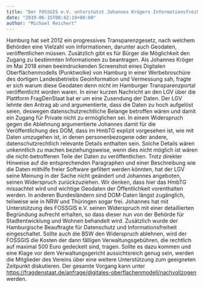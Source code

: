 ```yaml
---
title: "Der FOSSGIS e.V. unterstützt Johannes Krögers Informationsfreiheitsantrag auf Freigabe von Laserscandaten in Hamburg"
date: "2019-06-15T08:42:19+00:00"
author: "Michael Reichert"
---
```


Hamburg hat seit 2012 ein progressives Transparenzgesetz, nach welchem Behörden eine Vielzahl von Informationen, darunter auch Geodaten, veröffentlichen müssen. Zusätzlich gibt es für Bürger die Möglichkeit den Zugang zu bestimmten Informationen zu beantragen. Als Johannes Kröger im Mai 2018 einen beeindruckenden Screenshot eines Digitalen Oberflächenmodells (Punktwolke) von Hamburg in einer Werbebroschüre des dortigen Landesbetriebs Geoinformation und Vermessung sah, fragte er sich warum diese Geodaten denn nicht im Hamburger Transparenzportal veröffentlicht worden waren. In einer kurzen Nachricht an den LGV über die Plattform FragDenStaat bat er um eine Zusendung der Daten. Der LGV lehnte den Antrag ab und argumentierte, dass die Daten zu hoch aufgelöst seien, deswegen datenschutzrechtliche Belange betroffen wären und damit ein Zugang für Private nicht zu ermöglichen sei. In einem Widerspruch gegen die Ablehnung argumentierte Johannes damit für die Veröffentlichung des DOM, dass im HmbTG explizit vorgesehen ist, wie mit Daten umzugehen ist, in denen personenbezogene oder andere, datenschutzrechtlich relevante Details enthalten sein. Solche Details wären unkenntlich zu machen beziehungsweise, wenn dies nicht möglich ist wären die nicht-betroffenen Teile der Daten zu veröffentlichen. Trotz direkter Hinweise auf die entsprechenden Paragraphen und einer Beschreibung wie die Daten mithilfe freier Software gefiltert werden könnten, hat der LGV seine Meinung in der Sache nicht geändert und Johannes angeboten, seinen Widerspruch zurückzuziehen. Wir denken, dass hier das HmbTG missachtet wird und wichtige Geodaten der Öffentlichkeit vorenthalten werden. In anderen Bundesländern sind DOM-Daten längst zugänglich, teilweise wie in NRW und Thüringen sogar frei. Johannes hat mit Unterstützung des FOSSGIS e.V. seinen Widerspruch mit einer detaillierten Begründung aufrecht erhalten, so dass dieser nun von der Behörde für Stadtentwicklung und Wohnen behandelt wird. Zusätzlich wurde der Hamburgische Beauftragte für Datenschutz und Informationsfreiheit eingeschaltet. Sollte auch die BSW den Widerspruch ablehnen, wird der FOSSGIS die Kosten der dann fälligen Verwaltungsgebühren, die rechtlich auf maximal 500 Euro gedeckelt sind, tragen. Sollte es dazu kommen und eine Klage vor dem Verwaltungsgericht aussichtsreich genug sein, werden die Mitglieder des Vereins über eine weitere Unterstützung zum geeigneten Zeitpunkt diskutieren. Der gesamte Vorgang kann unter https://fragdenstaat.de/anfrage/digitales-oberflachenmodell/nachvollzogen werden.
